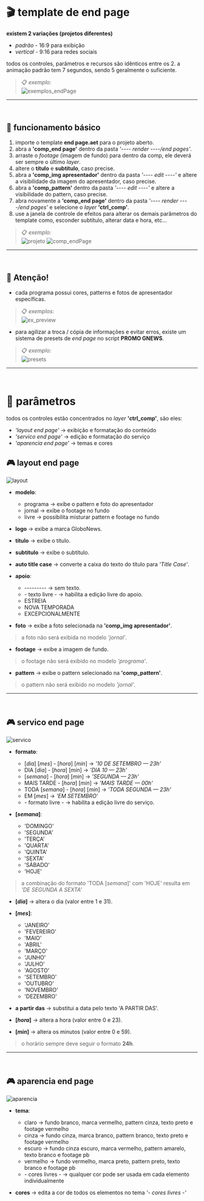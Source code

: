 # 🎬 template de end page

**existem 2 variações (projetos diferentes)**
- *padrão* - 16:9 para exibição
- *vertical* - 9:16 para redes sociais

todos os controles, parâmetros e recursos são idênticos entre os 2.
a animação padrão tem 7 segundos, sendo 5 geralmente o suficiente.

> 📋 *exemplo:*\
>![exemplos_endPage](end%20page%20assets/comp_exemplos.gif)

---
<br/>

##  📌 funcionamento básico
  1. importe o template **end page.aet** para o projeto aberto.
  2. abra a **'comp_end page'** dentro da pasta *'---- render ----/end pages'*.
  3. arraste o *footage* (imagem de fundo) para dentro da comp, ele deverá ser sempre o último *layer*.
  4. altere o **título** e **subtítulo**, caso precise.
  5. abra a **'comp_img apresentador'** dentro da pasta *'---- edit ----'* e altere a visibilidade da imagem do apresentador, caso precise.
  6. abra a **'comp_pattern'** dentro da pasta *'---- edit ----'* e altere a visibilidade do pattern, caso precise.
  7. abra novamente a **'comp_end page'** dentro da pasta *'---- render ----/end pages'* e selecione o *layer* **'ctrl_comp'**.
  8. use a janela de controle de efeitos para alterar os demais parâmetros do template como, esconder subtítulo, alterar data e hora, etc...

> 📋 *exemplo:*\
>![projeto](end%20page%20assets/projeto.png)
>![comp_endPage](end%20page%20assets/comp_end%20page.png)

---
<br/>

## 🚨 **Atenção!**

- cada programa possui cores, patterns e fotos de apresentador específicas.

> 📋 *exemplos:*\
> ![ex_preview](end%20page%20assets/comp_preview.png)

- para agilizar a troca / cópia de informações e evitar erros, existe um sistema de presets de *end page* no script **PROMO GNEWS**.

> 📋 *exemplo:*\
>![presets](end%20page%20assets/presets.png)

---
<br/>


# 📣 parâmetros
todos os controles estão concentrados no *layer* **'ctrl_comp'**, são eles:
- *'layout end page'* → exibição e formatação do conteúdo
- *'servico end page'* → edição e formatação do serviço
- *'aparencia end page'* → temas e cores

## 🎮 layout end page
![layout](end%20page%20assets/layout.png)
- **modelo**:
  - programa → exibe o pattern e foto do apresentador
  - jornal → exibe o footage no fundo 
  - livre → possibilita misturar pattern e footage no fundo

- **logo** → exibe a marca GloboNews.
- **titulo** → exibe o título.
- **subtitulo** → exibe o subtítulo.
- **auto title case** → converte a caixa do texto do título para *'Title Case'*.

- **apoio**:
  - --------- → sem texto.
  - \- texto livre - → habilita a edição livre do apoio.
  - ESTREIA
  - NOVA TEMPORADA
  - EXCEPCIONALMENTE

- **foto** → exibe a foto selecionada na **'comp_img apresentador'**.
> a foto não será exibida no modelo *'jornal'*.
- **footage** → exibe a imagem de fundo.
> o footage não será exibido no modelo *'programa'*.
- **pattern** → exibe o pattern selecionado na **'comp_pattern'**.
> o pattern não será exibido no modelo *'jornal'*.

---
<br/>

## 🎮 servico end page
![servico](end%20page%20assets/servico.png)
- **formato**:
  - [*dia*] [*mes*] - [*hora*] [*min*] → *'10 DE SETEMBRO — 23h'*
  - DIA [*dia*] - [*hora*] [*min*] → *'DIA 10 — 23h'*
  - [*semana*] - [*hora*] [*min*] → *'SEGUNDA — 23h'*
  - MAIS TARDE - [*hora*] [*min*] → *'MAIS TARDE — 00h'*
  - TODA [*semana*] - [*hora*] [*min*] → *'TODA SEGUNDA — 23h'*
  - EM [*mes*] → *'EM SETEMBRO'*
  - \- formato livre - → habilita a edição livre do serviço.

- **[*semana*]**:
  - 'DOMINGO'
  - 'SEGUNDA'
  - 'TERÇA'
  - 'QUARTA'
  - 'QUINTA'
  - 'SEXTA'
  - 'SÁBADO'
  - 'HOJE'
> a combinação do formato 'TODA [*semana*]' com 'HOJE' resulta em *'DE SEGUNDA A SEXTA'*

- **[*dia*]** → altera o dia (valor entre 1 e 31).
- **[*mes*]**:
  - 'JANEIRO'
  - 'FEVEREIRO'
  - 'MAIO'
  - 'ABRIL'
  - 'MARÇO'
  - 'JUNHO'
  - 'JULHO'
  - 'AGOSTO'
  - 'SETEMBRO'
  - 'OUTUBRO'
  - 'NOVEMBRO'
  - 'DEZEMBRO'

- **a partir das** → substitui a data pelo texto 'A PARTIR DAS'.

- **[*hora*]** → altera a hora (valor entre 0 e 23).
- **[*min*]** → altera os minutos (valor entre 0 e 59).

> o horário sempre deve seguir o formato **24h**.

---
<br/>

## 🎮 aparencia end page
![aparencia](end%20page%20assets/aparencia.png)
- **tema**:
  - claro → fundo branco, marca vermelho, pattern cinza, texto preto e footage vermelho
  - cinza → fundo cinza, marca branco, pattern branco, texto preto e footage vermelho
  - escuro → fundo cinza escuro, marca vermelho, pattern amarelo, texto branco e footage pb
  - vermelho → fundo vermelho, marca preto, pattern preto, texto branco e footage pb
  - \- cores livres - → qualquer cor pode ser usada em cada elemento individualmente

- **cores** → edita a cor de todos os elementos no tema *'\- cores livres -'*

